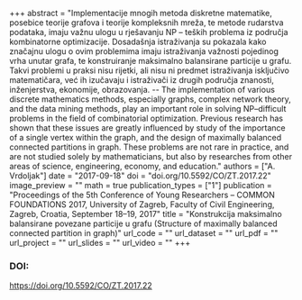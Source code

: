 +++
abstract = "Implementacije mnogih metoda diskretne matematike, posebice teorije grafova i teorije kompleksnih mreža, te metode rudarstva podataka, imaju važnu ulogu u rješavanju NP – teških problema iz područja kombinatorne optimizacije. Dosadašnja istraživanja su pokazala kako značajnu ulogu o ovim problemima imaju istraživanja važnosti pojedinog vrha unutar grafa, te konstruiranje maksimalno balansirane particije u grafu. Takvi problemi u praksi nisu rijetki, ali nisu ni predmet istraživanja isključivo matematičara, već ih izučavaju i istraživači iz drugih područja znanosti, inženjerstva, ekonomije, obrazovanja. -- The implementation of various discrete mathematics methods, especially graphs, complex network theory, and the data mining methods, play an important role in solving NP–difficult problems in the field of combinatorial optimization. Previous research has shown that these issues are greatly influenced by study of the importance of a single vertex within the graph, and the design of maximally balanced connected partitions in graph. These problems are not rare in practice, and are not studied solely by mathematicians, but also by researches from other areas of science, engineering, economy, and education."
authors = ["A. Vrdoljak"]
date = "2017-09-18"
doi = "doi.org/10.5592/CO/ZT.2017.22"
image_preview = ""
math = true
publication_types = ["1"]
publication = "Proceedings of the 5th Conference of Young Researchers – COMMON FOUNDATIONS 2017, University of Zagreb, Faculty of Civil Engineering, Zagreb, Croatia, September 18–19, 2017"
title = "Konstrukcija maksimalno balansirane povezane particije u grafu (Structure of maximally balanced connected partition in graph)"
url_code = ""
url_dataset = ""
url_pdf = ""
url_project = ""
url_slides = ""
url_video = ""
+++
### DOI:

https://doi.org/10.5592/CO/ZT.2017.22
